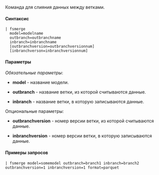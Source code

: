 Команда для слияния данных между ветками.

#### Синтаксис

```
| fsmerge 
  model=modelname
  outbranch=outbranchname
  inbranch=inbranchname
  [outbranchversion=outbranchversionnum]
  [inbranchverson=inbranchversionnum]
```

#### Параметры

_Обязательные параметры_:

- **model** - название модели. 

- **outbranch** - название ветки, из которой считываются данные.

- **inbranch** - название ветки, в которую записываются данные.

Опциональные параметры:

- **outbranchversion** - номер версии ветки, из которой считываются данные.

- **inbranchversion** - номер версии ветки, в которую записываются данные.

#### Примеры запросов

```
| fsmerge model=somemodel outbranch=branch1 inbranch=branch2 outbranchversion=1 inbranchversion=1 format=parquet
```
